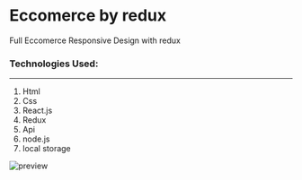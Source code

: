 # Eccomerce by redux

Full Eccomerce Responsive Design with redux

### Technologies Used:

---

1. Html
2. Css
3. React.js
4. Redux
5. Api
6. node.js
7. local storage

![preview](https://www4.0zz0.com/2023/12/30/14/966080828.png)


